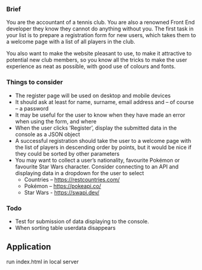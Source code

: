 ### Brief

You are the accountant of a tennis club. You are also a renowned Front End developer they know they cannot do anything without you. The first task in your list is to prepare a registration form for new users, which takes them to a welcome page with a list of all players in the club.

You also want to make the website pleasant to use, to make it attractive to potential new club members, so you know all the tricks to make the user experience as neat as possible, with good use of colours and fonts.

### Things to consider

- The register page will be used on desktop and mobile devices
- It should ask at least for name, surname, email address and – of course – a password
- It may be useful for the user to know when they have made an error when using the form, and where
- When the user clicks ‘Register’, display the submitted data in the console as a JSON object
- A successful registration should take the user to a welcome page with the list of players in descending order by points, but it would be nice if they could be sorted by other parameters
- You may want to collect a user’s nationality, favourite Pokémon or favourite Star Wars character. Consider connecting to an API and displaying data in a dropdown for the user to select
  - Countries – https://restcountries.com/
  - Pokémon – https://pokeapi.co/
  - Star Wars - https://swapi.dev/

### Todo

- Test for submission of data displaying to the console.
- When sorting table userdata disappears

## Application

run index.html in local server
